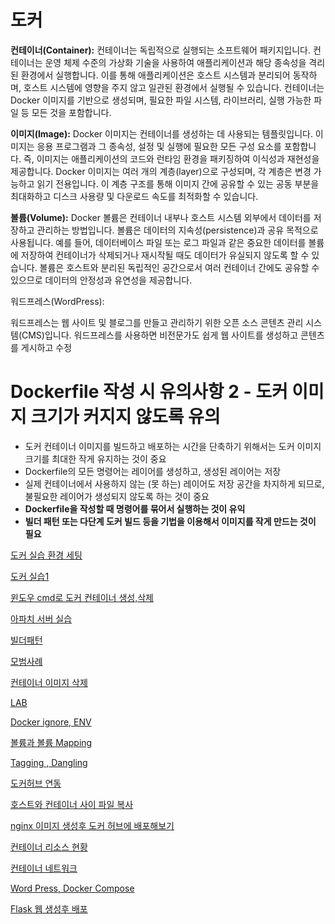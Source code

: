 # 도커

**컨테이너(Container):**
컨테이너는 독립적으로 실행되는 소프트웨어 패키지입니다. 컨테이너는 운영 체제 수준의 가상화 기술을 사용하여 애플리케이션과 해당 종속성을 격리된 환경에서 실행합니다. 이를 통해 애플리케이션은 호스트 시스템과 분리되어 동작하며, 호스트 시스템에 영향을 주지 않고 일관된 환경에서 실행될 수 있습니다. 컨테이너는 Docker 이미지를 기반으로 생성되며, 필요한 파일 시스템, 라이브러리, 실행 가능한 파일 등 모든 것을 포함합니다.

**이미지(Image):**
Docker 이미지는 컨테이너를 생성하는 데 사용되는 템플릿입니다. 이미지는 응용 프로그램과 그 종속성, 설정 및 실행에 필요한 모든 구성 요소를 포함합니다. 즉, 이미지는 애플리케이션의 코드와 런타임 환경을 패키징하여 이식성과 재현성을 제공합니다. Docker 이미지는 여러 개의 계층(layer)으로 구성되며, 각 계층은 변경 가능하고 읽기 전용입니다. 이 계층 구조를 통해 이미지 간에 공유할 수 있는 공동 부분을 최대화하고 디스크 사용량 및 다운로드 속도를 최적화할 수 있습니다.

**볼륨(Volume):**
Docker 볼륨은 컨테이너 내부나 호스트 시스템 외부에서 데이터를 저장하고 관리하는 방법입니다. 볼륨은 데이터의 지속성(persistence)과 공유 목적으로 사용됩니다. 예를 들어, 데이터베이스 파일 또는 로그 파일과 같은 중요한 데이터를 볼륨에 저장하여 컨테이너가 삭제되거나 재시작될 때도 데이터가 유실되지 않도록 할 수 있습니다. 볼륨은 호스트와 분리된 독립적인 공간으로서 여러 컨테이너 간에도 공유할 수 있으므로 데이터의 안정성과 유연성을 제공합니다.

워드프레스(WordPress):

워드프레스는 웹 사이트 및 블로그를 만들고 관리하기 위한 오픈 소스 콘텐츠 관리 시스템(CMS)입니다. 워드프레스를 사용하면 비전문가도 쉽게 웹 사이트를 생성하고 콘텐츠를 게시하고 수정

# **Dockerfile 작성 시 유의사항 2 - 도커 이미지 크기가 커지지 않도록 유의**

- 도커 컨테이너 이미지를 빌드하고 배포하는 시간을 단축하기 위해서는 도커 이미지 크기를 최대한 작게 유지하는 것이 중요
- Dockerfile의 모든 명령어는 레이어를 생성하고, 생성된 레이어는 저장
- 실제 컨테이너에서 사용하지 않는 (못 하는) 레이어도 저장 공간을 차지하게 되므로, 불필요한 레이어가 생성되지 않도록 하는 것이 중요
- **Dockerfile을 작성할 때 명령어를 묶어서 실행하는 것이 유익**
- **빌더 패턴 또는 다단계 도커 빌드 등을 기법을 이용해서 이미지를 작게 만드는 것이 필요**

[도커 실습 환경 세팅](https://www.notion.so/1a6e974f1d454308a5948a709e76c6f3?pvs=21)

[도커 실습1](https://www.notion.so/1-76b30e28c11540d5a57b0feb35605b89?pvs=21)

[윈도우 cmd로 도커 컨테이너 생성,삭제](https://www.notion.so/cmd-56f8ac2aa57b4414aaa2d091d9bd78de?pvs=21)

[아파치 서버 실습](https://www.notion.so/f1e7fe75c2ae4369855464ff2687f0f1?pvs=21)

[빌더패턴](https://www.notion.so/56a6cbe909f14cca9f11e8b494ec3b96?pvs=21)

[모범사례](https://www.notion.so/34a6578fa052427b97c007ced26bc999?pvs=21)

[컨테이너 이미지 삭제](https://www.notion.so/1a753553d68f41b2b9180c8868bc9534?pvs=21)

[LAB](https://www.notion.so/LAB-26cc6e33d4914cffbc6147970ced4023?pvs=21)

[Docker ignore, ENV](https://www.notion.so/Docker-ignore-ENV-be9f2ccb975e48a49cad93dda822f1da?pvs=21)

[볼륨과 볼륨 Mapping](https://www.notion.so/Mapping-c711afc464cd44eda17246df6a49e64c?pvs=21)

[Tagging , Dangling](https://www.notion.so/Tagging-Dangling-b3c8cffc75da42d48e29638820feabb8?pvs=21)

[도커허브 연동](https://www.notion.so/f4f491eb9dbb4f17b5960d64cf279701?pvs=21)

[호스트와 컨테이너 사이 파일 복사](https://www.notion.so/a11adba578214af9a34cfcf7adfce17a?pvs=21)

[nginx 이미지 생성후 도커 허브에 배포해보기](https://www.notion.so/nginx-4ff1119801c1492f84652cab2d0abb48?pvs=21)

[컨테이너 리소스 현황](https://www.notion.so/f396093dba5d46769b564e196e1ddd11?pvs=21)

[컨테이너 네트워크](https://www.notion.so/89317b93c11d49739762da50aab33e4d?pvs=21)

[Word Press, Docker Compose](https://www.notion.so/Word-Press-Docker-Compose-35fb811e5b3a4b52af59d979cfd9b8c6?pvs=21)

[Flask 웹 생성후 배포](https://www.notion.so/Flask-a35d91116660493f9e70250716b10be4?pvs=21)